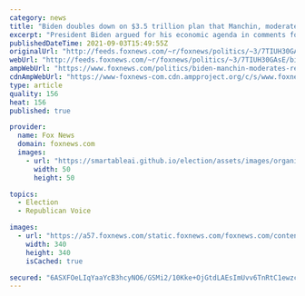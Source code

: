 ```yaml
---
category: news
title: "Biden doubles down on $3.5 trillion plan that Manchin, moderate Dems oppose: 'Not about short term stimulus'"
excerpt: "President Biden argued for his economic agenda in comments following the release of the latest jobs report."
publishedDateTime: 2021-09-03T15:49:55Z
originalUrl: "http://feeds.foxnews.com/~r/foxnews/politics/~3/7TIUH30GAsE/biden-manchin-moderates-reconciliation-stimulus-jobs-september"
webUrl: "http://feeds.foxnews.com/~r/foxnews/politics/~3/7TIUH30GAsE/biden-manchin-moderates-reconciliation-stimulus-jobs-september"
ampWebUrl: "https://www.foxnews.com/politics/biden-manchin-moderates-reconciliation-stimulus-jobs-september.amp"
cdnAmpWebUrl: "https://www-foxnews-com.cdn.ampproject.org/c/s/www.foxnews.com/politics/biden-manchin-moderates-reconciliation-stimulus-jobs-september.amp"
type: article
quality: 156
heat: 156
published: true

provider:
  name: Fox News
  domain: foxnews.com
  images:
    - url: "https://smartableai.github.io/election/assets/images/organizations/foxnews.com-50x50.jpg"
      width: 50
      height: 50

topics:
  - Election
  - Republican Voice

images:
  - url: "https://a57.foxnews.com/static.foxnews.com/foxnews.com/content/uploads/2020/01/340/340/Screen-Shot-2020-01-15-at-11.36.03-AM.png?ve=1&tl=1"
    width: 340
    height: 340
    isCached: true

secured: "6ASXFOeLIqYaaYcB3hcyNO6/GSMi2/10Kke+OjGtdLAEsImUvv6TnRtC1ewzcyAg2padfce3FuxS6BxnJydSBP4kDeo81AGHRaOC+QoycAPrKzy67uNurUMcaXZfBHTWcUXC2b169xTOfk0muoFy4BmsReto0m0WRczNfxSc1goUZpjFIR416soa0Y8aFz7X4BvjO4wVjoNk7ChF3WiMeRTVABzyXVdS08PLqko1buHTkzeGLsrznU36RUPFyrdzaRrDRBO7Fid+t0JfU8mXgGAYcvmRamaKZ3n4vSe/eG5iphbrceVfg5lntHFdqqG4/qFxAEEUa/bf9yF2lY+0ps+pKX9eBO//zelDbvpafik=;XlwyjXkGBtVagw1d69L11Q=="
---
```


